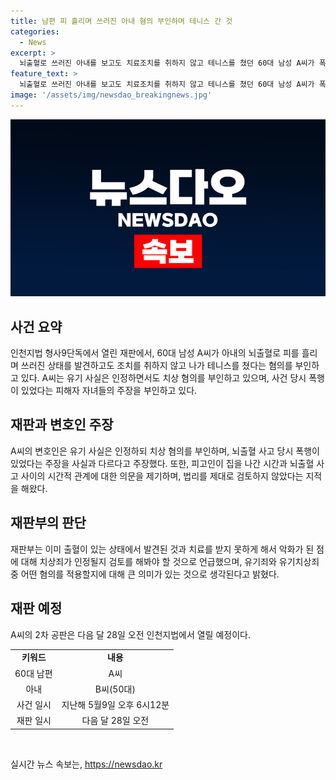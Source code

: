 ```yaml
---
title: 남편 피 흘리며 쓰러진 아내 혐의 부인하며 테니스 간 것
categories:
  - News
excerpt: >
  뇌출혈로 쓰러진 아내를 보고도 치료조치를 취하지 않고 테니스를 쳤던 60대 남성 A씨가 폭행 혐의를 부인했다. A씨는 유기는 인정하나 폭행은 부인하며 변호인은 피해자 주장이 사실과 다르다고 주장했다. A씨는 이전에도 가정폭력으로 경찰에 입건됐지만 무혐의 처리됐으며, 재판부는 치상죄가 인정될지 검토 중이라고 밝혔다. A씨의 2차 공판은 다음 달 28일에 열릴 예정이다. (150자)
feature_text: >
  뇌출혈로 쓰러진 아내를 보고도 치료조치를 취하지 않고 테니스를 쳤던 60대 남성 A씨가 폭행 혐의를 부인했다. A씨는 유기는 인정하나 폭행은 부인하며 변호인은 피해자 주장이 사실과 다르다고 주장했다. A씨는 이전에도 가정폭력으로 경찰에 입건됐지만 무혐의 처리됐으며, 재판부는 치상죄가 인정될지 검토 중이라고 밝혔다. A씨의 2차 공판은 다음 달 28일에 열릴 예정이다. (150자)
image: '/assets/img/newsdao_breakingnews.jpg'
---
```


<p><img src="/assets/img/newsdao_breakingnews.jpg" alt="flaretime 속보" /></p>

<h2 data-ke-size="size26">사건 요약</h2>

<p data-ke-size="size16">인천지법 형사9단독에서 열린 재판에서, 60대 남성 A씨가 아내의 뇌출혈로 피를 흘리며 쓰러진 상태를 발견하고도 조치를 취하지 않고 나가 테니스를 쳤다는 혐의를 부인하고 있다. A씨는 유기 사실은 인정하면서도 치상 혐의를 부인하고 있으며, 사건 당시 폭행이 있었다는 피해자 자녀들의 주장을 부인하고 있다. </p>

<h2 data-ke-size="size26">재판과 변호인 주장</h2>

<p data-ke-size="size16">A씨의 변호인은 유기 사실은 인정하되 치상 혐의를 부인하며, 뇌출혈 사고 당시 폭행이 있었다는 주장을 사실과 다르다고 주장했다. 또한, 피고인이 집을 나간 시간과 뇌출혈 사고 사이의 시간적 관계에 대한 의문을 제기하며, 법리를 제대로 검토하지 않았다는 지적을 해왔다. </p>

<h2 data-ke-size="size26">재판부의 판단</h2>

<p data-ke-size="size16">재판부는 이미 출혈이 있는 상태에서 발견된 것과 치료를 받지 못하게 해서 악화가 된 점에 대해 치상죄가 인정될지 검토를 해봐야 할 것으로 언급했으며, 유기죄와 유기치상죄 중 어떤 혐의를 적용할지에 대해 큰 의미가 있는 것으로 생각된다고 밝혔다. </p>

<h2 data-ke-size="size26">재판 예정</h2>

<p data-ke-size="size16">A씨의 2차 공판은 다음 달 28일 오전 인천지법에서 열릴 예정이다. </p>

<table>
  <tr>
    <td style="text-align: center; height: 17px;"><b>키워드</b></td>
    <td style="text-align: center; height: 17px;"><b>내용</b></td>
  </tr>
  <tr>
    <td style="text-align: center; height: 17px;">60대 남편</td>
    <td style="text-align: center; height: 17px;">A씨</td>
  </tr>
  <tr>
    <td style="text-align: center; height: 17px;">아내</td>
    <td style="text-align: center; height: 17px;">B씨(50대)</td>
  </tr>
  <tr>
    <td style="text-align: center; height: 17px;">사건 일시</td>
    <td style="text-align: center; height: 17px;">지난해 5월9일 오후 6시12분</td>
  </tr>
  <tr>
    <td style="text-align: center; height: 17px;">재판 일시</td>
    <td style="text-align: center; height: 17px;">다음 달 28일 오전</td>
  </tr>
</table>

<p data-ke-size="size16">&nbsp;</p>
실시간 뉴스 속보는, <a href="https://newsdao.kr" rel="dofollow">https://newsdao.kr</a>


